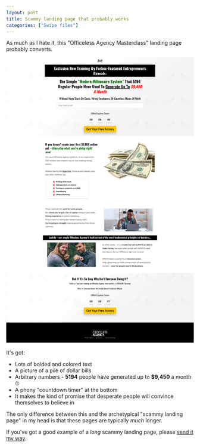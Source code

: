 ```yaml
---
layout: post
title: Scammy landing page that probably works
categories: ["Swipe files"]
---
```


As much as I hate it, this "Officeless Agency Masterclass" landing page probably converts.

[![full page screenshot of officeless agency masterclass landing page](/images/officeless-agency-masterclass.png)](/images/officeless-agency-masterclass.png)

It's got:

- Lots of bolded and colored text
- A picture of a pile of dollar bills
- Arbitrary numbers - **5194** people have generated up to **$9,450** a month 🙄
- A phony "countdown timer" at the bottom
- It makes the kind of promise that desperate people will convince themselves to believe in

The only difference between this and the archetypical "scammy landing page" in my head is that these pages are typically _much_ longer. 

If you've got a good example of a _long_ scammy landing page, please [send it my way](/contact).
